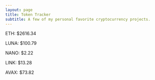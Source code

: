 ```yaml
---
layout: page
title: Token Tracker
subtitle: A few of my personal favorite cryptocurrency projects.
---
```


<!--BEGINCRYPTOINPUT-->
ETH: $2616.34

LUNA: $100.79

NANO: $2.22

LINK: $13.28

AVAX: $73.82

<!--ENDCRYPTOINPUT-->
